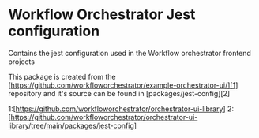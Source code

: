 # Workflow Orchestrator Jest configuration

Contains the jest configuration used in the Workflow orchestrator frontend projects

This package is created from the [https://github.com/workfloworchestrator/example-orchestrator-ui/][1] repository and it's source can be found in [packages/jest-config][2]

1:[https://github.com/workfloworchestrator/orchestrator-ui-library]
2:[https://github.com/workfloworchestrator/orchestrator-ui-library/tree/main/packages/jest-config]
